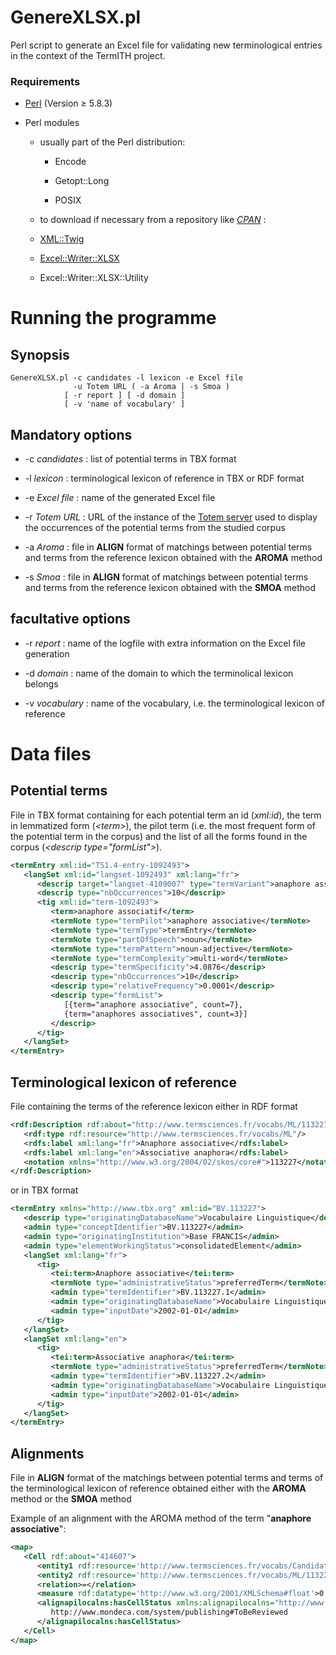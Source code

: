 GenereXLSX.pl
=============

Perl script to generate an Excel file for validating new terminological entries in the context of the TermITH project.

### Requirements

- [Perl](https://www.perl.org/) (Version ≥ 5.8.3)

- Perl modules

  - usually part of the Perl distribution:
  
    - Encode
    
    - Getopt::Long
    
    - POSIX
    
  -  to download if necessary from a repository like *[CPAN](http://www.cpan.org/modules/index.html)* :
  
    - [XML::Twig](http://xmltwig.org/xmltwig/)
    
    - [Excel::Writer::XLSX](http://search.cpan.org/~jmcnamara/Excel-Writer-XLSX/)
    
    - Excel::Writer::XLSX::Utility

# Running the programme

## Synopsis

```
GenereXLSX.pl -c candidates -l lexicon -e Excel file
              -u Totem URL ( -a Aroma | -s Smoa )
            [ -r report ] [ -d domain ]
            [ -v 'name of vocabulary' ]
```

## Mandatory options

  - \-c *candidates*     : list of potential terms in TBX format
  
  - \-l *lexicon*        : terminological lexicon of reference in TBX or RDF format
  
  - \-e *Excel file*     : name of the generated Excel file
  
  - \-r *Totem URL*      : URL of the instance of the [Totem server](https://github.com/termith-anr/totem) used to display the occurrences of the potential terms from the studied corpus
  
  - \-a *Aroma*          : file in **ALIGN** format of matchings between potential terms and terms from the reference lexicon obtained with the **AROMA** method
  
  - \-s *Smoa*           : file in **ALIGN** format of matchings between potential terms and terms from the reference lexicon obtained with the **SMOA** method
  
## facultative options

  - \-r *report*        : name of the logfile with extra information on the Excel file generation
  
  - \-d *domain*        : name of the domain to which the terminolical lexicon belongs
  
  - \-v *vocabulary*    : name of the vocabulary, i.e. the terminological lexicon of reference

# Data files

## Potential terms

File in TBX format containing for each potential term an id (*xml:id*), the term in lemmatized form (*\<term\>*), the pilot term (i.e. the most frequent form of the potential term in the corpus) and the list of all the forms found in the corpus (*\<descrip type="formList"\>*). 

```xml
<termEntry xml:id="TS1.4-entry-1092493">
   <langSet xml:id="langset-1092493" xml:lang="fr">
      <descrip target="langset-4109007" type="termVariant">anaphore associatif de type</descrip>
      <descrip type="nbOccurrences">10</descrip>
      <tig xml:id="term-1092493">
         <term>anaphore associatif</term>
         <termNote type="termPilot">anaphore associative</termNote>
         <termNote type="termType">termEntry</termNote>
         <termNote type="partOfSpeech">noun</termNote>
         <termNote type="termPattern">noun-adjective</termNote>
         <termNote type="termComplexity">multi-word</termNote>
         <descrip type="termSpecificity">4.0876</descrip>
         <descrip type="nbOccurrences">10</descrip>
         <descrip type="relativeFrequency">0.0001</descrip>
         <descrip type="formList">
            [{term="anaphore associative", count=7}, 
            {term="anaphores associatives", count=3}]
         </descrip>
      </tig>
   </langSet>
</termEntry>
```

## Terminological lexicon of reference

File containing the terms of the reference lexicon either in RDF format

```xml
<rdf:Description rdf:about="http://www.termsciences.fr/vocabs/ML/113227">
   <rdf:type rdf:resource="http://www.termsciences.fr/vocabs/ML"/>
   <rdfs:label xml:lang="fr">Anaphore associative</rdfs:label>
   <rdfs:label xml:lang="en">Associative anaphora</rdfs:label>
   <notation xmlns="http://www.w3.org/2004/02/skos/core#">113227</notation>
</rdf:Description>
```

or in TBX format

```xml
<termEntry xmlns="http://www.tbx.org" xml:id="BV.113227">
   <descrip type="originatingDatabaseName">Vocabulaire Linguistique</descrip>
   <admin type="conceptIdentifier">BV.113227</admin>
   <admin type="originatingInstitution">Base FRANCIS</admin>
   <admin type="elementWorkingStatus">consolidatedElement</admin>
   <langSet xml:lang="fr">
      <tig>
         <tei:term>Anaphore associative</tei:term>
         <termNote type="administrativeStatus">preferredTerm</termNote>
         <admin type="termIdentifier">BV.113227.1</admin>
         <admin type="originatingDatabaseName">Vocabulaire Linguistique</admin>
         <admin type="inputDate">2002-01-01</admin>
      </tig>
   </langSet>
   <langSet xml:lang="en">
      <tig>
         <tei:term>Associative anaphora</tei:term>
         <termNote type="administrativeStatus">preferredTerm</termNote>
         <admin type="termIdentifier">BV.113227.2</admin>
         <admin type="originatingDatabaseName">Vocabulaire Linguistique</admin>
         <admin type="inputDate">2002-01-01</admin>
      </tig>
   </langSet>
</termEntry>
```

## Alignments

File in **ALIGN** format of the matchings between potential terms and terms of the terminological lexicon of reference obtained either with the **AROMA** method or the **SMOA** method

Example of an alignment with the AROMA method of the term "**anaphore associative**":

```xml
<map>
   <Cell rdf:about="414607">
      <entity1 rdf:resource='http://www.termsciences.fr/vocabs/CandidatsLinguistique/entry-1092493'/>
      <entity2 rdf:resource='http://www.termsciences.fr/vocabs/ML/113227'/>
      <relation>=</relation>
      <measure rdf:datatype='http://www.w3.org/2001/XMLSchema#float'>0.9277312808321435</measure>
      <alignapilocalns:hasCellStatus xmlns:alignapilocalns="http://www.mondeca.com/system/publishing#">
         http://www.mondeca.com/system/publishing#ToBeReviewed
      </alignapilocalns:hasCellStatus>
   </Cell>
</map>
```


